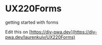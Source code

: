 # UX220Forms
getting started with forms

Edit this on [https://diy-pwa.dev](https://diy-pwa.dev/laurenkuiv/UX220Forms)
